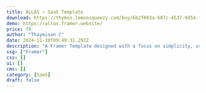 ```yaml
---
title: ALLAS — SaaS Template
download: https://thymsn.lemonsqueezy.com/buy/6b2f603a-687c-4537-9d54-fe2f7986333d
demo: https://allas.framer.website/
price: 79
author: "Thaymisan C"
date: 2024-11-30T09:49:31.292Z
description: "A Framer Template designed with a focus on simplicity, usability, and clean design. Whether you’re launching a new app, service, or personal project, Allas provides a modern, minimalistic foundation that prioritizes ease of use over flashy animations."
ssg: ["Framer"]
css: []
ui: []
cms: []
category: [SaaS]
draft: false
---
```

